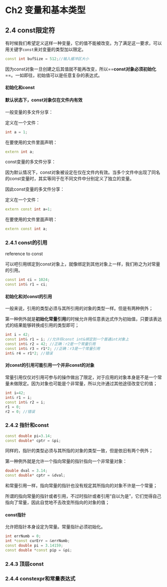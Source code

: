 # Ch2 变量和基本类型

## 2.4 const限定符

有时候我们希望定义这样一种变量，它的值不能被改变。为了满足这一要求，可以用关键字`const`来对变量的类型加以限定。

```cpp
const int bufSize = 512;//输入缓冲区大小
```

因为const对象一旦创建之后其值就不能再改变，所以==**const对象必须初始化**==。一如即往，初始值可以是任意复杂的表达式。

#### 初始化和const

#### 默认状态下，const对象仅在文件内有效

一般变量的多文件分享：

定义在一个文件：

```cpp
int a = 1;
```

在要使用的文件里面声明：

```cpp
extern int a;
```

const变量的多文件分享：

因为默认情况下，const对象被设定在仅在文件内有效。当多个文件中出现了同名的const变量时，其实等同于在不同文件中分别定义了独立的变量。

因此const变量的多文件分享：

定义在一个文件：

```cpp
extern const int a=1;
```

在要使用的文件里面声明：

```cpp
extern const int a;
```

### 2.4.1 const的引用

reference to const

可以吧引用绑定到const对象上，就像绑定到其他对象上一样，我们称之为对常量的引用。

```cpp
const int ci = 1024;
const int& r1 = ci;
```

#### 初始化和对const的引用

一般来说，引用的类型必须与其所引用的对象的类型一样。但是有两种例外；

第一种例外就是**初始化常量引用**的时候允许用任意表达式作为初始值，只要该表达式的结果能够转换成引用的类型即可；

```cpp
int i = 42;
const int& r1 = i; //允许将const int&绑定到一个普通int对象上
const int& r2 = 42; //正确：r2是一个常量引用
const int& r3 = r1*2; //正确：r3是一个常量引用
int& r4 = r1*2; //错误
```

#### 对const的引用可能引用一个并非const的对象

常量引用仅仅对引用可参与的操作做出了限定，对于应用的对象本身是不是一个常量未做限定。因为对象也可能是个非常量，所以允许通过其他途径改变它的值；

```cpp
int i=42;
int& r1 = i;
const int& r2 = i;
r1 = 0;
r2 = 0; //错误
```

### 2.4.2 指针和const

```cpp
const double pi=3.14;
const double* cptr = &pi;
```

同样的，指针的类型必须与其所指的对象的类型一致，但是依旧有两个例外；

第一种例外就是允许一个指向常量的指针指向一个非常量对象：

```cpp
double dval = 3.14;
const double* cptr = &dval;
```

和常量引用一样，指向常量的指针也没有规定其所指向的对象不许是一个常量；

所谓的指向常量的指针或者引用，不过时指针或者引用“自以为是”，它们觉得自己指向了常量，因此自觉地不去改变所指向的对象的值；

#### const指针

允许把指针本身设定为常量。常量指针必须初始化。

```cpp
int errNumb = 0;
int *const curErr = &errNumb;
const double pi = 3.14159;
const double *const pip = &pi;
```

### 2.4.3 顶层const

### 2.4.4 constexpr和常量表达式

